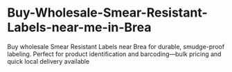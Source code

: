 # Buy-Wholesale-Smear-Resistant-Labels-near-me-in-Brea
Buy wholesale Smear Resistant Labels near Brea for durable, smudge-proof labeling. Perfect for product identification and barcoding—bulk pricing and quick local delivery available
